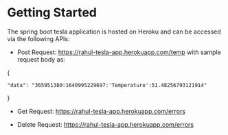# Getting Started
The spring boot tesla application is hosted on Heroku and can be accessed via the following APIs:

* Post Request: https://rahul-tesla-app.herokuapp.com/temp with sample request body as:

{

    "data": "365951380:1640995229697:'Temperature':51.48256793121914"

}

* Get Request: https://rahul-tesla-app.herokuapp.com/errors

* Delete Request: https://rahul-tesla-app.herokuapp.com/errors
